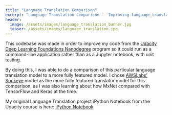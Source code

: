 ```yaml
---
title: "Language Translation Comparison"
excerpt: "Language Translation Comparison -  Improving language_translation code from Udacity course to compare with AWS Sockeye for a deep dive into language translation."
header:
  image: /assets/images/language_translation_banner.jpg
  teaser: /assets/images/language_translation.jpg
---
```


This codebase was made in order to improve my code from the [Udacity Deep Learning Foundations Nanodegree](https://www.udacity.com/course/deep-learning-nanodegree--nd101) program so it could
run as a command-line application rather than as a Jupyter notebook, with unit testing.  
  
By doing this, I was able to do a comparison of this particular language translation model to a more fully featured model. 
I chose [AWSLabs' Sockeye](https://github.com/awslabs/sockeye) model as the more fully featured translator model for this comparison, as I was also learning about 
how MxNet compared with TensorFlow and Keras at the time.  
  
My original Language Translation project iPython Notebook from the Udacity course is here: [iPython Notebook](https://github.com/scollins83/deep-learning/blob/work_files/language-translation/dlnd_language_translation_SEC.ipynb)
